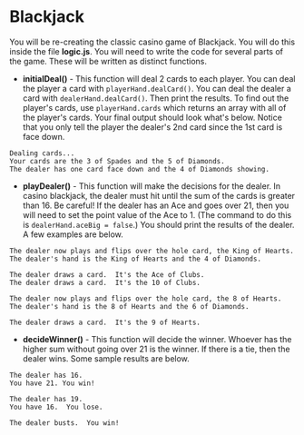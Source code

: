 # Blackjack

You will be re-creating the classic casino game of Blackjack.  You will do this inside the file **logic.js**.  You will need to write the code for several parts of the game.  These will be written as distinct functions.

- **initialDeal()** - This function will deal 2 cards to each player.  You can deal the player a card with `playerHand.dealCard()`.  You can deal the dealer a card with `dealerHand.dealCard()`.  Then print the results.  To find out the player's cards, use `playerHand.cards` which returns an array with all of the player's cards.  Your final output should look what's below.  Notice that you only tell the player the dealer's 2nd card since the 1st card is face down.

```
Dealing cards...
Your cards are the 3 of Spades and the 5 of Diamonds.
The dealer has one card face down and the 4 of Diamonds showing.
```
- **playDealer()** - This function will make the decisions for the dealer.  In casino blackjack, the dealer must hit until the sum of the cards is greater than 16.  Be careful!  If the dealer has an Ace and goes over 21, then you will need to set the point value of the Ace to 1.  (The command to do this is `dealerHand.aceBig = false`.)  You should print the results of the dealer.  A few examples are below.

```
The dealer now plays and flips over the hole card, the King of Hearts.
The dealer's hand is the King of Hearts and the 4 of Diamonds.

The dealer draws a card.  It's the Ace of Clubs.
The dealer draws a card.  It's the 10 of Clubs.
```

```
The dealer now plays and flips over the hole card, the 8 of Hearts.
The dealer's hand is the 8 of Hearts and the 6 of Diamonds.

The dealer draws a card.  It's the 9 of Hearts.
```
- **decideWinner()** - This function will decide the winner.  Whoever has the higher sum without going over 21 is the winner.  If there is a tie, then the dealer wins.  Some sample results are below.

```
The dealer has 16.
You have 21. You win!
```

```
The dealer has 19.
You have 16.  You lose.
```

```
The dealer busts.  You win!
```
